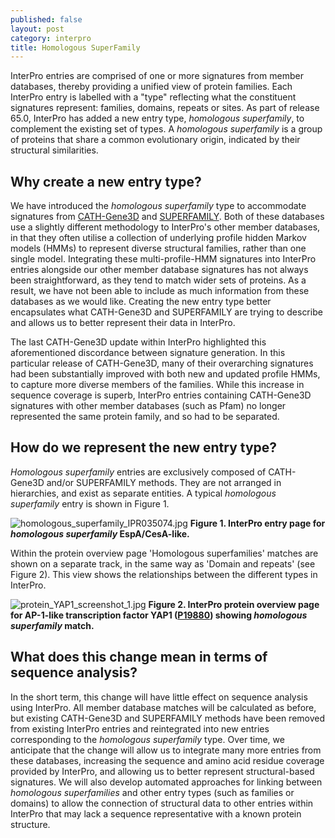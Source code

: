 ```yaml
---
published: false
layout: post
category: interpro
title: Homologous SuperFamily
---
```

InterPro entries are comprised of one or more signatures from member databases, thereby providing a unified view of protein families. Each InterPro entry is labelled with a "type" reflecting what the constituent signatures represent: families, domains, repeats or sites. As part of release 65.0, InterPro has added a new entry type, _homologous superfamily_, to complement the existing set of types. A _homologous superfamily_ is a group of proteins that share a common evolutionary origin, indicated by their structural similarities. 

## Why create a new entry type?
We have introduced the _homologous superfamily_ type to accommodate signatures from [CATH-Gene3D](http://www.cathdb.info/) and [SUPERFAMILY](http://supfam.org/SUPERFAMILY/). Both of these databases use a slightly different methodology to InterPro's other member databases, in that they often utilise a collection of underlying profile hidden Markov models (HMMs) to represent diverse structural families, rather than one single model. Integrating these multi-profile-HMM signatures into InterPro entries alongside our other member database signatures has not always been straightforward, as they tend to match wider sets of proteins. As a result, we have not been able to include as much information from these databases as we would like. Creating the new entry type better encapsulates what CATH-Gene3D and SUPERFAMILY are trying to describe and allows us to better represent their data in InterPro.

The last CATH-Gene3D update within InterPro highlighted this aforementioned discordance between signature generation. In this particular release of CATH-Gene3D, many of their overarching signatures had been substantially improved with both new and updated profile HMMs, to capture more diverse members of the families. While this increase in sequence coverage is superb, InterPro entries containing CATH-Gene3D signatures with other member databases (such as Pfam) no longer represented the same protein family, and so had to be separated.

## How do we represent the new entry type?
_Homologous superfamily_ entries are exclusively composed of CATH-Gene3D and/or SUPERFAMILY methods. They are not arranged in hierarchies, and exist as separate entities. A typical _homologous superfamily_ entry is shown in Figure 1.

![homologous_superfamily_IPR035074.jpg]({{site.baseurl}}/assets/media/images/posts/homologous_superfamily_IPR035074.jpg)
**Figure 1. InterPro entry page for _homologous superfamily_ EspA/CesA-like.**

Within the protein overview page 'Homologous superfamilies' matches are shown on a separate track, in the same way as 'Domain and repeats' (see Figure 2). This view shows the relationships between the different types in InterPro.

![protein_YAP1_screenshot_1.jpg]({{site.baseurl}}/assets/media/images/posts/protein_YAP1_screenshot_1.jpg)
**Figure 2. InterPro protein overview page for AP-1-like transcription factor YAP1 ([P19880](http://www.uniprot.org/uniprot/P19880)) showing _homologous superfamily_ match.**

## What does this change mean in terms of sequence analysis?
In the short term, this change will have little effect on sequence analysis using InterPro. All member database matches will be calculated as before, but existing CATH-Gene3D and SUPERFAMILY methods have been removed from existing InterPro entries and reintegrated into new entries corresponding to the _homologous superfamily_ type. Over time, we anticipate that the change will allow us to integrate many more entries from these databases, increasing the sequence and amino acid residue coverage provided by InterPro, and allowing us to better represent structural-based signatures.  We will also develop automated approaches for linking between _homologous superfamilies_ and other entry types (such as families or domains) to allow the connection of structural data to other entries within InterPro that may lack a sequence representative with a known protein structure.
